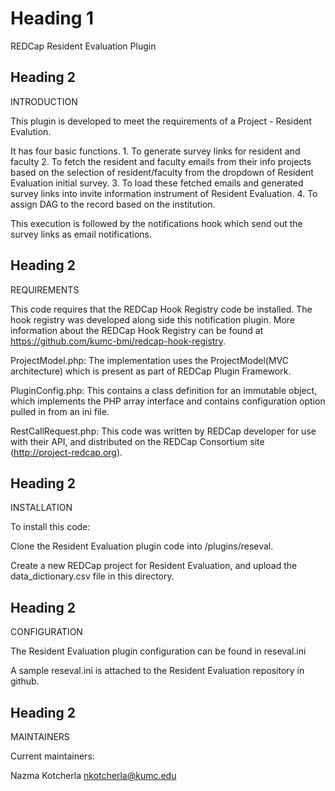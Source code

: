 # Heading 1 #
REDCap Resident Evaluation Plugin

## Heading 2 ##
INTRODUCTION

This plugin is developed to meet the requirements of a Project - Resident Evalution. 

It has four basic functions.
    1. To generate survey links for resident and faculty
    2. To fetch the resident and faculty emails from their info projects based on the selection of resident/faculty from the dropdown of Resident Evaluation initial survey. 
    3. To load these fetched emails and generated survey links into invite information instrument of Resident Evaluation.
    4. To assign DAG to the record based on the institution.
    
This execution is followed by the notifications hook which send out the survey links as email notifications.

## Heading 2 ##
REQUIREMENTS

This code requires that the REDCap Hook Registry code be installed. The hook registry was developed along side this notification plugin. More information about the REDCap Hook Registry can be found at https://github.com/kumc-bmi/redcap-hook-registry.

ProjectModel.php: The implementation uses the ProjectModel(MVC architecture) which is present as part of  REDCap Plugin Framework. 

PluginConfig.php: This contains a class definition for an immutable object, which implements the PHP array interface and contains configuration option pulled in from an ini file.

RestCallRequest.php: This code was written by REDCap developer for use with their API, and distributed on the REDCap Consortium site (http://project-redcap.org).

## Heading 2 ##
INSTALLATION

To install this code:

Clone the Resident Evaluation plugin code into <redcap-root>/plugins/reseval.

Create a new REDCap project for Resident Evaluation, and upload the data_dictionary.csv file in this directory.

## Heading 2 ##
CONFIGURATION

The Resident Evaluation plugin configuration can be found in reseval.ini

A sample reseval.ini is attached to the Resident Evaluation repository in github.

## Heading 2 ##
MAINTAINERS

Current maintainers:

Nazma Kotcherla nkotcherla@kumc.edu 



